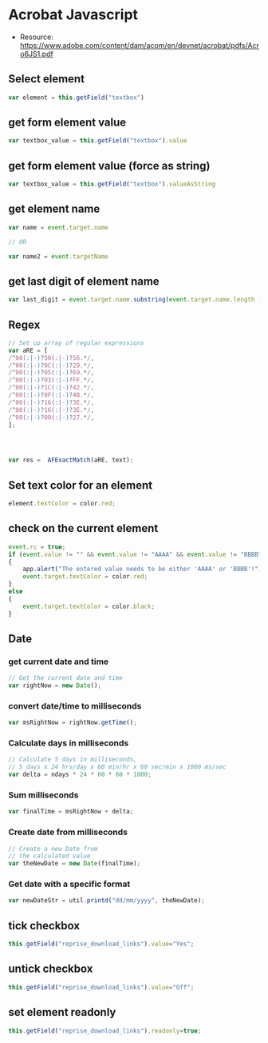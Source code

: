 # Acrobat Javascript
* Resource: https://www.adobe.com/content/dam/acom/en/devnet/acrobat/pdfs/Acro6JS1.pdf


## Select element
```javascript
var element = this.getField("textbox")
```


## get form element value
```javascript
var textbox_value = this.getField("textbox").value
```


## get form element value (force as string)
```javascript
var textbox_value = this.getField("textbox").valueAsString
```
## get element name
```javascript
var name = event.target.name

// OR

var name2 = event.targetName
```

## get last digit of element name
```javascript
var last_digit = event.target.name.substring(event.target.name.length - 1)
```

## Regex
```javascript
// Set up array of regular expressions  
var aRE = [ 
/^00(:|-)?50(:|-)?56.*/, 
/^00(:|-)?0C(:|-)?29.*/,
/^00(:|-)?05(:|-)?69.*/,
/^00(:|-)?03(:|-)?FF.*/,
/^00(:|-)?1C(:|-)?42.*/,
/^00(:|-)?0F(:|-)?4B.*/,
/^00(:|-)?16(:|-)?3E.*/,
/^00(:|-)?16(:|-)?3E.*/,
/^08(:|-)?00(:|-)?27.*/,
];




var res =  AFExactMatch(aRE, text);
```


## Set text color for an element
```javascript
element.textColor = color.red;
```


## check on the current element
```javascript
event.rc = true;
if (event.value != "" && event.value != "AAAA" && event.value != "BBBB")
{
    app.alert("The entered value needs to be either 'AAAA' or 'BBBB'!");
    event.target.textColor = color.red;
}
else
{
    event.target.textColor = color.black;
}
```

## Date

### get current date and time
```javascript
// Get the current date and time 
var rightNow = new Date();
```

### convert date/time to milliseconds
```javascript
var msRightNow = rightNow.getTime(); 
```

### Calculate days in milliseconds
```javascript
// Calculate 5 days in milliseconds, 
// 5 days x 24 hrs/day x 60 min/hr x 60 sec/min x 1000 ms/sec 
var delta = ndays * 24 * 60 * 60 * 1000; 
```

### Sum milliseconds
```javascript
var finalTime = msRightNow + delta; 
```

### Create date from milliseconds
```javascript
// Create a new Date from 
// the calculated value 
var theNewDate = new Date(finalTime); 
```

### Get date with a specific format 
```javascript
var newDateStr = util.printd("dd/mm/yyyy", theNewDate);
```

## tick checkbox
```javascript
this.getField("reprise_download_links").value="Yes";
```


## untick checkbox
```javascript
this.getField("reprise_download_links").value="Off";
```

## set element readonly
```javascript
this.getField("reprise_download_links").readonly=true;
```
<!--stackedit_data:
eyJoaXN0b3J5IjpbLTQxMjUwMDIwLDEyODM3NzAzMDQsMTMwNT
g5ODM1XX0=
-->

